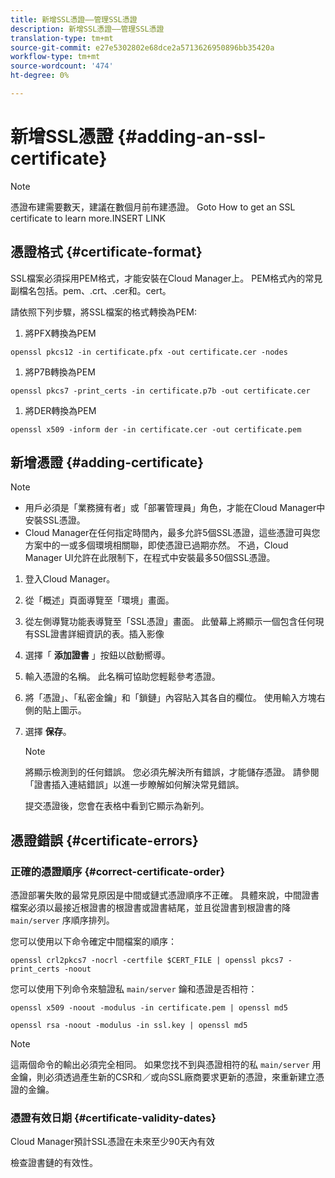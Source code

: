 ```yaml
---
title: 新增SSL憑證——管理SSL憑證
description: 新增SSL憑證——管理SSL憑證
translation-type: tm+mt
source-git-commit: e27e5302802e68dce2a5713626950896bb35420a
workflow-type: tm+mt
source-wordcount: '474'
ht-degree: 0%

---
```



# 新增SSL憑證 {#adding-an-ssl-certificate}

>[!NOTE]
>憑證布建需要數天，建議在數個月前布建憑證。 Goto How to get an SSL certificate to learn more.INSERT LINK

## 憑證格式 {#certificate-format}

SSL檔案必須採用PEM格式，才能安裝在Cloud Manager上。 PEM格式內的常見副檔名包括。pem、.crt、.cer和。cert。

請依照下列步驟，將SSL檔案的格式轉換為PEM:

1. 將PFX轉換為PEM

`openssl pkcs12 -in certificate.pfx -out certificate.cer -nodes`

1. 將P7B轉換為PEM

`openssl pkcs7 -print_certs -in certificate.p7b -out certificate.cer`

1. 將DER轉換為PEM

`openssl x509 -inform der -in certificate.cer -out certificate.pem`

## 新增憑證 {#adding-certificate}

>[!NOTE]
>* 用戶必須是「業務擁有者」或「部署管理員」角色，才能在Cloud Manager中安裝SSL憑證。
>* Cloud Manager在任何指定時間內，最多允許5個SSL憑證，這些憑證可與您方案中的一或多個環境相關聯，即使憑證已過期亦然。 不過，Cloud Manager UI允許在此限制下，在程式中安裝最多50個SSL憑證。


1. 登入Cloud Manager。
1. 從「概述」頁面導覽至「環境」畫面。
1. 從左側導覽功能表導覽至「SSL憑證」畫面。 此螢幕上將顯示一個包含任何現有SSL證書詳細資訊的表。插入影像
1. 選擇「 **添加證書** 」按鈕以啟動嚮導。
1. 輸入憑證的名稱。 此名稱可協助您輕鬆參考憑證。
1. 將「憑證」、「私密金鑰」和「鎖鏈」內容貼入其各自的欄位。 使用輸入方塊右側的貼上圖示。
1. 選擇 **保存**。

   >[!NOTE]
   >將顯示檢測到的任何錯誤。 您必須先解決所有錯誤，才能儲存憑證。 請參閱「證書插入連結錯誤」以進一步瞭解如何解決常見錯誤。

   提交憑證後，您會在表格中看到它顯示為新列。

## 憑證錯誤 {#certificate-errors}

### 正確的憑證順序 {#correct-certificate-order}

憑證部署失敗的最常見原因是中間或鏈式憑證順序不正確。 具體來說，中間證書檔案必須以最接近根證書的根證書或證書結尾，並且從證書到根證書的降 `main/server` 序順序排列。

您可以使用以下命令確定中間檔案的順序：

`openssl crl2pkcs7 -nocrl -certfile $CERT_FILE | openssl pkcs7 -print_certs -noout`

您可以使用下列命令來驗證私 `main/server` 鑰和憑證是否相符：

`openssl x509 -noout -modulus -in certificate.pem | openssl md5`

`openssl rsa -noout -modulus -in ssl.key | openssl md5`

>[!NOTE]
>這兩個命令的輸出必須完全相同。 如果您找不到與憑證相符的私 `main/server` 用金鑰，則必須透過產生新的CSR和／或向SSL廠商要求更新的憑證，來重新建立憑證的金鑰。

### 憑證有效日期 {#certificate-validity-dates}

Cloud Manager預計SSL憑證在未來至少90天內有效

檢查證書鏈的有效性。
